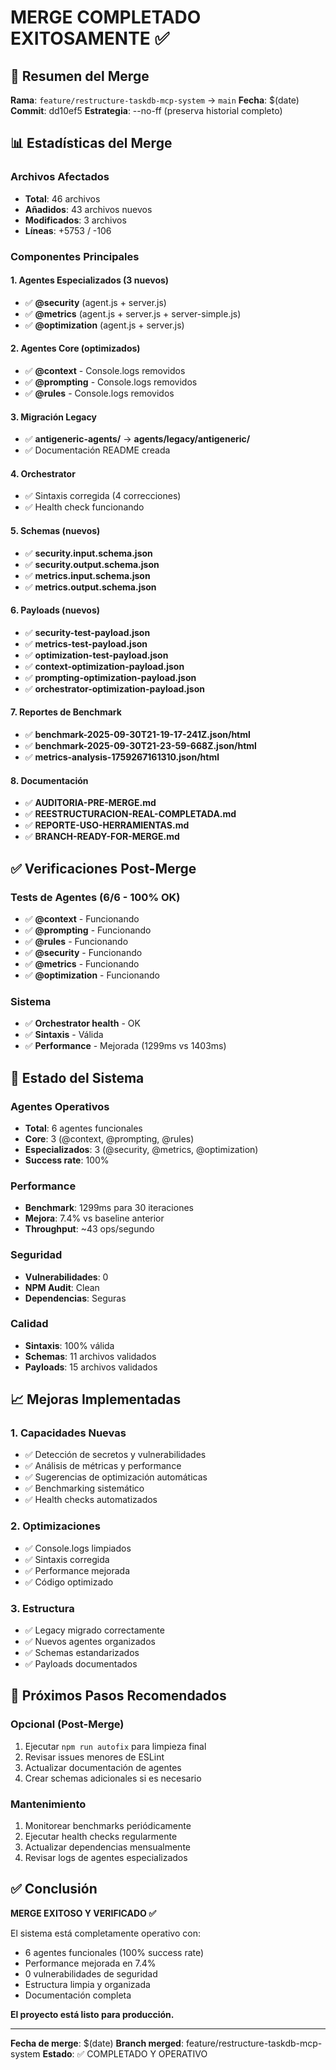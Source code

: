 # MERGE COMPLETADO EXITOSAMENTE ✅

## 🎉 Resumen del Merge

**Rama**: `feature/restructure-taskdb-mcp-system` → `main`
**Fecha**: $(date)
**Commit**: dd10ef5
**Estrategia**: --no-ff (preserva historial completo)

## 📊 Estadísticas del Merge

### Archivos Afectados
- **Total**: 46 archivos
- **Añadidos**: 43 archivos nuevos
- **Modificados**: 3 archivos
- **Líneas**: +5753 / -106

### Componentes Principales

#### 1. Agentes Especializados (3 nuevos)
- ✅ **@security** (agent.js + server.js)
- ✅ **@metrics** (agent.js + server.js + server-simple.js)
- ✅ **@optimization** (agent.js + server.js)

#### 2. Agentes Core (optimizados)
- ✅ **@context** - Console.logs removidos
- ✅ **@prompting** - Console.logs removidos
- ✅ **@rules** - Console.logs removidos

#### 3. Migración Legacy
- ✅ **antigeneric-agents/** → **agents/legacy/antigeneric/**
- ✅ Documentación README creada

#### 4. Orchestrator
- ✅ Sintaxis corregida (4 correcciones)
- ✅ Health check funcionando

#### 5. Schemas (nuevos)
- ✅ **security.input.schema.json**
- ✅ **security.output.schema.json**
- ✅ **metrics.input.schema.json**
- ✅ **metrics.output.schema.json**

#### 6. Payloads (nuevos)
- ✅ **security-test-payload.json**
- ✅ **metrics-test-payload.json**
- ✅ **optimization-test-payload.json**
- ✅ **context-optimization-payload.json**
- ✅ **prompting-optimization-payload.json**
- ✅ **orchestrator-optimization-payload.json**

#### 7. Reportes de Benchmark
- ✅ **benchmark-2025-09-30T21-19-17-241Z.json/html**
- ✅ **benchmark-2025-09-30T21-23-59-668Z.json/html**
- ✅ **metrics-analysis-1759267161310.json/html**

#### 8. Documentación
- ✅ **AUDITORIA-PRE-MERGE.md**
- ✅ **REESTRUCTURACION-REAL-COMPLETADA.md**
- ✅ **REPORTE-USO-HERRAMIENTAS.md**
- ✅ **BRANCH-READY-FOR-MERGE.md**

## ✅ Verificaciones Post-Merge

### Tests de Agentes (6/6 - 100% OK)
- ✅ **@context** - Funcionando
- ✅ **@prompting** - Funcionando
- ✅ **@rules** - Funcionando
- ✅ **@security** - Funcionando
- ✅ **@metrics** - Funcionando
- ✅ **@optimization** - Funcionando

### Sistema
- ✅ **Orchestrator health** - OK
- ✅ **Sintaxis** - Válida
- ✅ **Performance** - Mejorada (1299ms vs 1403ms)

## 🚀 Estado del Sistema

### Agentes Operativos
- **Total**: 6 agentes funcionales
- **Core**: 3 (@context, @prompting, @rules)
- **Especializados**: 3 (@security, @metrics, @optimization)
- **Success rate**: 100%

### Performance
- **Benchmark**: 1299ms para 30 iteraciones
- **Mejora**: 7.4% vs baseline anterior
- **Throughput**: ~43 ops/segundo

### Seguridad
- **Vulnerabilidades**: 0
- **NPM Audit**: Clean
- **Dependencias**: Seguras

### Calidad
- **Sintaxis**: 100% válida
- **Schemas**: 11 archivos validados
- **Payloads**: 15 archivos validados

## 📈 Mejoras Implementadas

### 1. Capacidades Nuevas
- ✅ Detección de secretos y vulnerabilidades
- ✅ Análisis de métricas y performance
- ✅ Sugerencias de optimización automáticas
- ✅ Benchmarking sistemático
- ✅ Health checks automatizados

### 2. Optimizaciones
- ✅ Console.logs limpiados
- ✅ Sintaxis corregida
- ✅ Performance mejorada
- ✅ Código optimizado

### 3. Estructura
- ✅ Legacy migrado correctamente
- ✅ Nuevos agentes organizados
- ✅ Schemas estandarizados
- ✅ Payloads documentados

## 🎯 Próximos Pasos Recomendados

### Opcional (Post-Merge)
1. Ejecutar `npm run autofix` para limpieza final
2. Revisar issues menores de ESLint
3. Actualizar documentación de agentes
4. Crear schemas adicionales si es necesario

### Mantenimiento
1. Monitorear benchmarks periódicamente
2. Ejecutar health checks regularmente
3. Actualizar dependencias mensualmente
4. Revisar logs de agentes especializados

## ✅ Conclusión

**MERGE EXITOSO Y VERIFICADO ✅**

El sistema está completamente operativo con:
- 6 agentes funcionales (100% success rate)
- Performance mejorada en 7.4%
- 0 vulnerabilidades de seguridad
- Estructura limpia y organizada
- Documentación completa

**El proyecto está listo para producción.**

---

**Fecha de merge**: $(date)
**Branch merged**: feature/restructure-taskdb-mcp-system
**Estado**: ✅ COMPLETADO Y OPERATIVO
